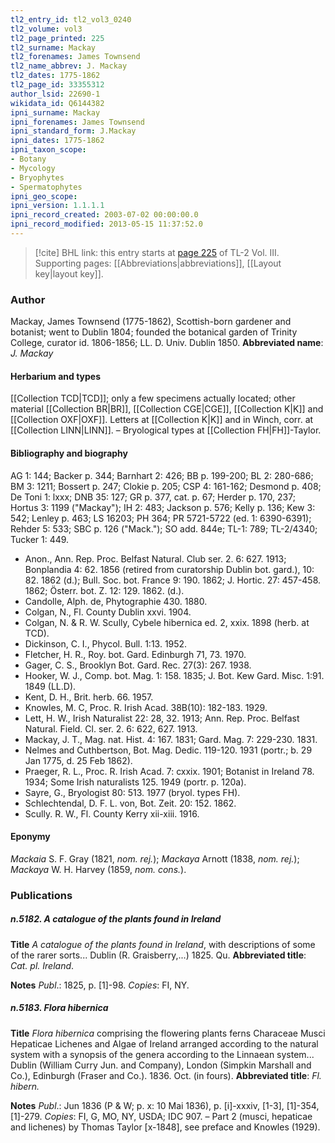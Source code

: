 ```yaml
---
tl2_entry_id: tl2_vol3_0240
tl2_volume: vol3
tl2_page_printed: 225
tl2_surname: Mackay
tl2_forenames: James Townsend
tl2_name_abbrev: J. Mackay
tl2_dates: 1775-1862
tl2_page_id: 33355312
author_lsid: 22690-1
wikidata_id: Q6144382
ipni_surname: Mackay
ipni_forenames: James Townsend
ipni_standard_form: J.Mackay
ipni_dates: 1775-1862
ipni_taxon_scope: 
- Botany
- Mycology
- Bryophytes
- Spermatophytes
ipni_geo_scope: 
ipni_version: 1.1.1.1
ipni_record_created: 2003-07-02 00:00:00.0
ipni_record_modified: 2013-05-15 11:37:52.0
---
```



> [!cite] BHL link: this entry starts at [page 225](https://www.biodiversitylibrary.org/page/33355312) of TL-2 Vol. III.
> Supporting pages: [[Abbreviations|abbreviations]], [[Layout key|layout key]].

### Author

Mackay, James Townsend (1775-1862), Scottish-born gardener and botanist; went to Dublin 1804; founded the botanical garden of Trinity College, curator id. 1806-1856; LL. D. Univ. Dublin 1850. 
**Abbreviated name**: *J. Mackay*

#### Herbarium and types

[[Collection TCD|TCD]]; only a few specimens actually located; other material [[Collection BR|BR]], [[Collection CGE|CGE]], [[Collection K|K]] and [[Collection OXF|OXF]]. Letters at [[Collection K|K]] and in Winch, corr. at [[Collection LINN|LINN]]. – Bryological types at [[Collection FH|FH]]-Taylor.

#### Bibliography and biography

AG 1: 144; Backer p. 344; Barnhart 2: 426; BB p. 199-200; BL 2: 280-686; BM 3: 1211; Bossert p. 247; Clokie p. 205; CSP 4: 161-162; Desmond p. 408; De Toni 1: lxxx; DNB 35: 127; GR p. 377, cat. p. 67; Herder p. 170, 237; Hortus 3: 1199 ("Mackay"); IH 2: 483; Jackson p. 576; Kelly p. 136; Kew 3: 542; Lenley p. 463; LS 16203; PH 364; PR 5721-5722 (ed. 1: 6390-6391); Rehder 5: 533; SBC p. 126 ("Mack."); SO add. 844e; TL-1: 789; TL-2/4340; Tucker 1: 449.
- Anon., Ann. Rep. Proc. Belfast Natural. Club ser. 2. 6: 627. 1913; Bonplandia 4: 62. 1856 (retired from curatorship Dublin bot. gard.), 10: 82. 1862 (d.); Bull. Soc. bot. France 9: 190. 1862; J. Hortic. 27: 457-458. 1862; Österr. bot. Z. 12: 129. 1862. (d.).
- Candolle, Alph. de, Phytographie 430. 1880.
- Colgan, N., Fl. County Dublin xxvi. 1904.
- Colgan, N. & R. W. Scully, Cybele hibernica ed. 2, xxix. 1898 (herb. at TCD).
- Dickinson, C. I., Phycol. Bull. 1:13. 1952.
- Fletcher, H. R., Roy. bot. Gard. Edinburgh 71, 73. 1970.
- Gager, C. S., Brooklyn Bot. Gard. Rec. 27(3): 267. 1938.
- Hooker, W. J., Comp. bot. Mag. 1: 158. 1835; J. Bot. Kew Gard. Misc. 1:91. 1849 (LL.D).
- Kent, D. H., Brit. herb. 66. 1957.
- Knowles, M. C, Proc. R. Irish Acad. 38B(10): 182-183. 1929.
- Lett, H. W., Irish Naturalist 22: 28, 32. 1913; Ann. Rep. Proc. Belfast Natural. Field. Cl. ser. 2. 6: 622, 627. 1913.
- Mackay, J. T., Mag. nat. Hist. 4: 167. 1831; Gard. Mag. 7: 229-230. 1831.
- Nelmes and Cuthbertson, Bot. Mag. Dedic. 119-120. 1931 (portr.; b. 29 Jan 1775, d. 25 Feb 1862).
- Praeger, R. L., Proc. R. Irish Acad. 7: cxxix. 1901; Botanist in Ireland 78. 1934; Some Irish naturalists 125. 1949 (portr. p. 120a).
- Sayre, G., Bryologist 80: 513. 1977 (bryol. types FH).
- Schlechtendal, D. F. L. von, Bot. Zeit. 20: 152. 1862.
- Scully. R. W., Fl. County Kerry xii-xiii. 1916.

#### Eponymy

*Mackaia* S. F. Gray (1821, *nom. rej.*); *Mackaya* Arnott (1838, *nom. rej.*); *Mackaya* W. H. Harvey (1859, *nom. cons.*).

### Publications

##### n.5182. A catalogue of the plants found in Ireland

**Title**
*A catalogue of the plants found in Ireland*, with descriptions of some of the rarer sorts... Dublin (R. Graisberry,...) 1825. Qu.
**Abbreviated title**: *Cat. pl. Ireland*.

**Notes**
*Publ*.: 1825, p. \[1\]-98. *Copies*: FI, NY.

##### n.5183. Flora hibernica

**Title**
*Flora hibernica* comprising the flowering plants ferns Characeae Musci Hepaticae Lichenes and Algae of Ireland arranged according to the natural system with a synopsis of the genera according to the Linnaean system... Dublin (William Curry Jun. and Company), London (Simpkin Marshall and Co.), Edinburgh (Fraser and Co.). 1836. Oct. (in fours).
**Abbreviated title**: *Fl. hibern.*

**Notes**
*Publ*.: Jun 1836 (P & W; p. x: 10 Mai 1836), p. \[i\]-xxxiv, \[1-3\], \[1\]-354, \[1\]-279. *Copies*: FI, G, MO, NY, USDA; IDC 907. – Part 2 (musci, hepaticae and lichenes) by Thomas Taylor \[x-1848\], see preface and Knowles (1929).

